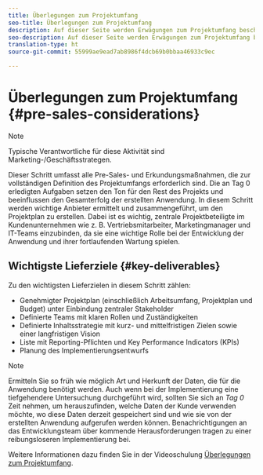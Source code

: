 ```yaml
---
title: Überlegungen zum Projektumfang
seo-title: Überlegungen zum Projektumfang
description: Auf dieser Seite werden Erwägungen zum Projektumfang beschrieben.
seo-description: Auf dieser Seite werden Erwägungen zum Projektumfang beschrieben.
translation-type: ht
source-git-commit: 55999ae9ead7ab8986f4dcb69b0bbaa46933c9ec

---
```



# Überlegungen zum Projektumfang {#pre-sales-considerations}

>[!NOTE]
>
>Typische Verantwortliche für diese Aktivität sind Marketing-/Geschäftsstrategen.

Dieser Schritt umfasst alle Pre-Sales- und Erkundungsmaßnahmen, die zur vollständigen Definition des Projektumfangs erforderlich sind. Die an Tag 0 erledigten Aufgaben setzen den Ton für den Rest des Projekts und beeinflussen den Gesamterfolg der erstellten Anwendung.
In diesem Schritt werden wichtige Anbieter ermittelt und zusammengeführt, um den Projektplan zu erstellen. Dabei ist es wichtig, zentrale Projektbeteiligte im Kundenunternehmen wie z. B. Vertriebsmitarbeiter, Marketingmanager und IT-Teams einzubinden, da sie eine wichtige Rolle bei der Entwicklung der Anwendung und ihrer fortlaufenden Wartung spielen.

## Wichtigste Lieferziele {#key-deliverables}

Zu den wichtigsten Lieferzielen in diesem Schritt zählen:

* Genehmigter Projektplan (einschließlich Arbeitsumfang, Projektplan und Budget) unter Einbindung zentraler Stakeholder
* Definierte Teams mit klaren Rollen und Zuständigkeiten
* Definierte Inhaltsstrategie mit kurz- und mittelfristigen Zielen sowie einer langfristigen Vision
* Liste mit Reporting-Pflichten und Key Performance Indicators (KPIs)
* Planung des Implementierungsentwurfs

>[!NOTE]
>
>Ermitteln Sie so früh wie möglich Art und Herkunft der Daten, die für die Anwendung benötigt werden. Auch wenn bei der Implementierung eine tiefgehendere Untersuchung durchgeführt wird, sollten Sie sich an *Tag 0* Zeit nehmen, um herauszufinden, welche Daten der Kunde verwenden möchte, wo diese Daten derzeit gespeichert sind und wie sie von der erstellten Anwendung aufgerufen werden können. Benachrichtigungen an das Entwicklungsteam über kommende Herausforderungen tragen zu einer reibungsloseren Implementierung bei.

Weitere Informationen dazu finden Sie in der Videoschulung [Überlegungen zum Projektumfang](https://helpx.adobe.com/experience-manager/6-5/screens/using/project-considerations.html).
